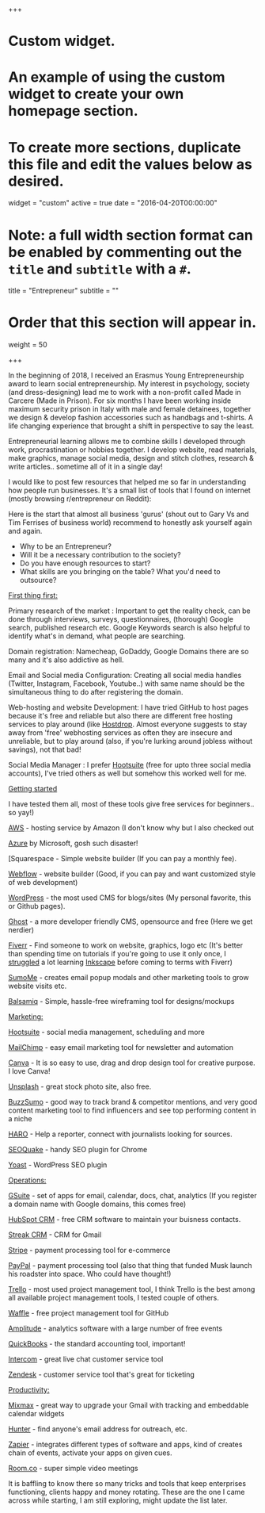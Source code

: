 +++
# Custom widget.
# An example of using the custom widget to create your own homepage section.
# To create more sections, duplicate this file and edit the values below as desired.
widget = "custom"
active = true
date = "2016-04-20T00:00:00"

# Note: a full width section format can be enabled by commenting out the `title` and `subtitle` with a `#`.
title = "Entrepreneur"
subtitle = ""

# Order that this section will appear in.
weight = 50

+++

In the beginning of 2018, I received an Erasmus Young Entrepreneurship award to learn social entrepreneurship. My interest in psychology, society (and dress-designing) lead me to work with a non-profit called Made in Carcere (Made in Prison). For six months I have been working inside maximum security prison in Italy with male and female detainees, together we design & develop fashion accessories such as handbags and t-shirts. A life changing experience that brought a shift in perspective to say the least.

Entrepreneurial learning allows me to combine skills I developed through work, procrastination or hobbies together. I develop website, read materials, make graphics, manage social media, design and stitch clothes, research & write articles.. sometime all of it in a single day!

I would like to post few resources that helped me so far in understanding how people run businesses. It's a small list of tools that I found on internet (mostly browsing r/entrepreneur on Reddit):

Here is the start that almost all business 'gurus' (shout out to Gary Vs and Tim Ferrises of business world) recommend to honestly ask yourself again and again.

- Why to be an Entrepreneur?
- Will it be a necessary contribution to the society?
- Do you have enough resources to start?
- What skills are you bringing on the table? What you'd need to outsource?

<u> First thing first: </u>

Primary research of the market : Important to get the reality check, can be done through interviews, surveys, questionnaires, (thorough) Google search, published research etc. Google Keywords search is also helpful to identify what's in demand, what people are searching.

Domain registration: Namecheap, GoDaddy, Google Domains there are so many and it's also addictive as hell.


Email and Social media Configuration: Creating all social media handles (Twitter, Instagram, Facebook, Youtube..) with same name should be the simultaneous thing to do after registering the domain.


Web-hosting and website Development: I have tried GitHub to host pages because it's free and reliable but also there are different free hosting services to play around (like [Hostdrop](http://hostdrop.eu). Almost everyone suggests to stay away from 'free' webhosting services as often they are insecure and unreliable, but to play around (also, if you're lurking around jobless without savings), not that bad!


Social Media Manager : I prefer [Hootsuite](https://hootsuite.com/) (free for upto three social media accounts), I've tried others as well but somehow this worked well for me.


<u> Getting started </u>

I have tested them all, most of these tools give free services for beginners.. so yay!)

[AWS](https://aws.amazon.com/) - hosting service by Amazon (I don't know why but I also checked out

[Azure](https://azure.microsoft.com/en-us/?v=18.20) by Microsoft, gosh such disaster!

[Squarespace[](https://www.squarespace.com/) - Simple website builder (If you can pay a monthly fee).

[Webflow](https://webflow.com) - website builder (Good, if you can pay and want customized style of web development)

[WordPress](https://wordpress.com/) - the most used CMS for blogs/sites (My personal favorite, this or Github pages).

[Ghost](https://ghost.org/) - a more developer friendly CMS, opensource and free (Here we get nerdier)

[Fiverr](https://www.fiverr.com/) - Find someone to work on website, graphics, logo etc (It's better than spending time on tutorials if you're going to use it only once, I [struggled](https://imgur.com/a/OPVd8IG) a lot learning [Inkscape](https://inkscape.org/en/) before coming to terms with Fiverr)

[SumoMe](https://sumo.com/) - creates email popup modals and other marketing tools to grow website visits etc.

[Balsamiq](https://balsamiq.com/) - Simple, hassle-free wireframing tool for designs/mockups


<u> Marketing: </u>

[Hootsuite](https://hootsuite.com/) - social media management, scheduling and more

[MailChimp](https://mailchimp.com/) - easy email marketing tool for newsletter and automation

[Canva](Canva.com) - It is so easy to use, drag and drop design tool for creative purpose. I love Canva!

[Unsplash](https://unsplash.com/) - great stock photo site, also free.

[BuzzSumo](http://buzzsumo.com) - good way to track brand & competitor mentions, and very good content marketing tool to find influencers and see top performing content in a niche

[HARO](https://www.helpareporter.com/) - Help a reporter, connect with journalists looking for sources.

[SEOQuake](https://www.seoquake.com/index.html) - handy SEO plugin for Chrome

[Yoast](www.yoast.com/‎) - WordPress SEO plugin


<u> Operations: </u>

[GSuite](https://gsuite.google.com/) - set of apps for email, calendar, docs, chat, analytics (If you register a domain name with Google domains, this comes free)

[HubSpot CRM](https://www.hubspot.com/products/crm) - free CRM software to maintain your buisness contacts.

[Streak CRM](www.streak.com/get-started‎) - CRM for Gmail

[Stripe](https://stripe.com) - payment processing tool for e-commerce

[PayPal](https://www.paypal.com/us/home) - payment processing tool (also that thing that funded Musk launch his roadster into space. Who could have thought!)

[Trello](https://trello.com/) - most used project management tool, I think Trello is the best among all available project management tools, I tested couple of others.

[Waffle](https://waffle.io/) - free project management tool for GitHub

[Amplitude](https://amplitude.com/) - analytics software with a large number of free events

[QuickBooks](https://quickbooks.intuit.com) - the standard accounting tool, important!

[Intercom](https://www.intercom.com/) - great live chat customer service tool

[Zendesk](www.zendesk.com/‎) - customer service tool that's great for ticketing



<u> Productivity: </u>

[Mixmax](https://mixmax.com/) - great way to upgrade your Gmail with tracking and embeddable calendar widgets

[Hunter](https://hunter.io/) - find anyone's email address for outreach, etc.

[Zapier](https://zapier.com/) - integrates different types of software and apps, kind of creates chain of events, activate your apps on given cues.

[Room.co](https://Room.co/) - super simple video meetings


It is baffling to know there so many tricks and tools that keep enterprises functioning, clients happy and money rotating. These are the one I came across while starting, I am still exploring, might update the list later.
